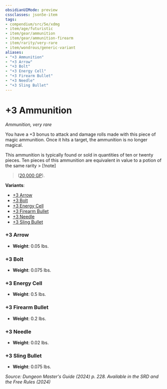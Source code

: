 ```yaml
---
obsidianUIMode: preview
cssclasses: json5e-item
tags:
- compendium/src/5e/xdmg
- item/age/futuristic
- item/gear/ammunition
- item/gear/ammunition-firearm
- item/rarity/very-rare
- item/wondrous/generic-variant
aliases: 
- "+3 Ammunition"
- "+3 Arrow"
- "+3 Bolt"
- "+3 Energy Cell"
- "+3 Firearm Bullet"
- "+3 Needle"
- "+3 Sling Bullet"
---
```

# +3 Ammunition
*Ammunition, very rare*  



You have a +3 bonus to attack and damage rolls made with this piece of magic ammunition. Once it hits a target, the ammunition is no longer magical.

This ammunition is typically found or sold in quantities of ten or twenty pieces. Ten pieces of this ammunition are equivalent in value to a potion of the same rarity > [!note]
> ([20,000 GP](/3-Mechanics/CLI/tables/magic-item-values-by-rarity-magic-item-rarities-and-values-xdmg.md)).

**Variants**:
- [+3 Arrow](#+3%20Arrow)
- [+3 Bolt](#+3%20Bolt)
- [+3 Energy Cell](#+3%20Energy%20Cell)
- [+3 Firearm Bullet](#+3%20Firearm%20Bullet)
- [+3 Needle](#+3%20Needle)
- [+3 Sling Bullet](#+3%20Sling%20Bullet)

### +3 Arrow

- **Weight**: 0.05 lbs.

### +3 Bolt

- **Weight**: 0.075 lbs.

### +3 Energy Cell

- **Weight**: 0.5 lbs.

### +3 Firearm Bullet

- **Weight**: 0.2 lbs.

### +3 Needle

- **Weight**: 0.02 lbs.

### +3 Sling Bullet

- **Weight**: 0.075 lbs.


*Source: Dungeon Master's Guide (2024) p. 228. Available in the <span title='Systems Reference Document (5.2)'>SRD</span> and the Free Rules (2024)*